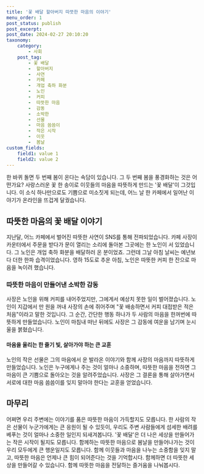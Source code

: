 ```yaml
---
title: '꽃 배달 할아버지 따뜻한 마음의 이야기'
menu_order: 1
post_status: publish
post_excerpt: 
post_date: 2024-02-27 20:10:20
taxonomy:
    category:
        - 사회
    post_tag:
        - 꽃 배달
        -  할아버지
        -  사연
        -  카페
        -  개업 축하 화분
        -  노인
        -  커피
        -  따뜻한 마음
        -  감동
        -  소박한
        -  선물
        -  마음 씀씀이
        -  작은 시작
        -  이웃
        -  봄날
custom_fields:
    field1: value 1
    field2: value 2
---
```


한 바퀴 돌면 두 번째 봄이 온다는 속담이 있습니다. 그 두 번째 봄을 풍경화하는 것은 어떤가요? 사랑스러운 꽃 한 송이로 이웃들의 마음을 따뜻하게 만드는 '꽃 배달'이 그것입니다. 이 소식 하나만으로도 기쁨으로 미소짓게 되는데, 어느 날 한 카페에서 일어난 이야기가 온라인을 뜨겁게 달궜습니다.
## 따뜻한 마음의 꽃 배달 이야기
지난달, 어느 카페에서 벌어진 따뜻한 사연이 SNS를 통해 전파되었습니다. 카페 사장이 카운터에서 주문을 받다가 문이 열리는 소리에 돌아본 그곳에는 한 노인이 서 있었습니다. 그 노인은 개업 축하 화분을 배달하러 온 분이었죠. 그런데 그날 아침 날씨는 예년보다 더한 한파 습격이었습니다. 영하 15도로 추운 아침, 노인은 따뜻한 커피 한 잔으로 마음을 녹이려 했습니다.
### 따뜻한 마음이 만들어낸 소박한 감동
사장은 노인을 위해 커피를 내어주었지만, 그에게서 예상치 못한 일이 벌어졌습니다. 노인이 지갑에서 만 원을 꺼내 사장의 손에 쥐어주며 "꽃 배송하면서 커피 대접받은 적은 처음"이라고 말한 것입니다. 그 순간, 간단한 행동 하나가 두 사람의 마음을 한꺼번에 따뜻하게 만들었습니다. 노인이 마침내 떠난 뒤에도 사장은 그 감동에 여운을 남기며 눈시울을 붉혔습니다.
#### 마음을 울리는 한 줄기 빛, 살아가야 하는 큰 교훈
노인의 작은 선물은 그의 마음에서 운 발라온 이야기와 함께 사장의 마음까지 따뜻하게 만들었습니다. 노인은 누구에게나 주는 것이 얼마나 소중하며, 따뜻한 마음을 전하면 그 마음이 큰 기쁨으로 돌아오는 것을 알려주었습니다. 사장은 그 결론을 통해 살아가면서 서로에 대한 마음 씀씀이를 잊지 말아야 한다는 교훈을 얻었습니다.
## 마무리
어쩌면 우리 주변에는 이야기를 품은 따뜻한 마음이 가득할지도 모릅니다. 한 사람의 작은 선물이 누군가에게는 큰 응원이 될 수 있듯이, 우리도 주변 사람들에게 섬세한 배려를 베푸는 것이 얼마나 소중한 일인지 되새겨봅니다. '꽃 배달'은 더 나은 세상을 만들어가는 작은 시작이 될지도 모릅니다. 함께하는 따뜻한 마음으로 봄날을 만들어나가는 것이 우리 모두에게 큰 행운일지도 모릅니다. 함께 이웃들과 마음을 나누는 소중함을 잊지 말고, 따뜻한 마음은 언제나 큰 힘이 되어준다는 것을 기억합시다. 함께하면 더 따뜻한 세상을 만들어갈 수 있습니다. 함께 따뜻한 마음을 전달하는 즐거움을 나눠봅시다.
